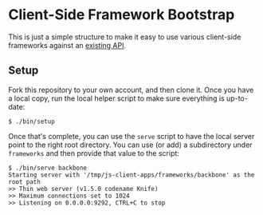 # Client-Side Framework Bootstrap

This is just a simple structure to make it easy to use various client-side frameworks against an [existing API](https://github.com/reagent/js-frameworks).

## Setup

Fork this repository to your own account, and then clone it.  Once you have a local copy, run the local helper script to make sure everything is up-to-date:

    $ ./bin/setup

Once that's complete, you can use the `serve` script to have the local server point to the right root directory.  You can use (or add) a subdirectory under `frameworks` and then provide that value to the script:

    $ ./bin/serve backbone
    Starting server with '/tmp/js-client-apps/frameworks/backbone' as the root path
    >> Thin web server (v1.5.0 codename Knife)
    >> Maximum connections set to 1024
    >> Listening on 0.0.0.0:9292, CTRL+C to stop

